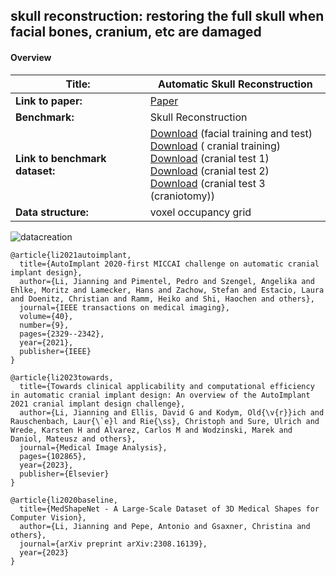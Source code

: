 ## skull reconstruction: restoring the full skull when facial bones, cranium, etc are damaged  


#### Overview

| **Title:**    | Automatic Skull Reconstruction |
| -------- | ------- |
| **Link to paper:** | [Paper](https://www.sciencedirect.com/science/article/abs/pii/S1361841523001251)    |
| **Benchmark:**    | Skull Reconstruction   |
| **Link to benchmark dataset:**    | [Download](https://uni-duisburg-essen.sciebo.de/s/04LtiVuuUxL4ybT) (facial training and test) <br> [Download](https://dl.dropboxusercontent.com/s/2v09h0vt0k3x9l3/training_set.zip?dl=0) ( cranial training) <br> [Download](https://dl.dropboxusercontent.com/s/me3yh4azub7jbpn/test_set_for_participants.zip?dl=0) (cranial test 1) <br> [Download](https://dl.dropboxusercontent.com/s/7ijvewjw4lnjyjv/additional_test_set_for_participants.zip?dl=0) (cranial test 2)  <br> [Download](https://figshare.com/articles/dataset/MUG500_Repository/9616319?file=29011878) (cranial test 3  (craniotomy))|
| **Data structure:**| voxel occupancy grid  |

![datacreation](https://github.com/Jianningli/medshapenet-feedback/blob/main/assets/skull_reconstruction.png)































```
@article{li2021autoimplant,
  title={AutoImplant 2020-first MICCAI challenge on automatic cranial implant design},
  author={Li, Jianning and Pimentel, Pedro and Szengel, Angelika and Ehlke, Moritz and Lamecker, Hans and Zachow, Stefan and Estacio, Laura and Doenitz, Christian and Ramm, Heiko and Shi, Haochen and others},
  journal={IEEE transactions on medical imaging},
  volume={40},
  number={9},
  pages={2329--2342},
  year={2021},
  publisher={IEEE}
}

@article{li2023towards,
  title={Towards clinical applicability and computational efficiency in automatic cranial implant design: An overview of the AutoImplant 2021 cranial implant design challenge},
  author={Li, Jianning and Ellis, David G and Kodym, Old{\v{r}}ich and Rauschenbach, Laur{\`e}l and Rie{\ss}, Christoph and Sure, Ulrich and Wrede, Karsten H and Alvarez, Carlos M and Wodzinski, Marek and Daniol, Mateusz and others},
  journal={Medical Image Analysis},
  pages={102865},
  year={2023},
  publisher={Elsevier}
}

@article{li2020baseline,
  title={MedShapeNet - A Large-Scale Dataset of 3D Medical Shapes for Computer Vision},
  author={Li, Jianning and Pepe, Antonio and Gsaxner, Christina and others},
  journal={arXiv preprint arXiv:2308.16139},
  year={2023}
}
```
